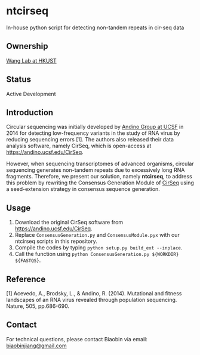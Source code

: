 # ntcirseq
In-house python script for detecting non-tandem repeats in cir-seq data

## Ownership
[Wang Lab at HKUST](http://wang-lab.ust.hk/)

## Status
Active Development

## Introduction
Circular sequencing was initially developed by [Andino Group at UCSF](https://andino.ucsf.edu/) in 2014 for detecting low-frequency variants in the study of RNA virus by reducing sequencing errors [1]. The authors also released their data analysis software, namely CirSeq, which is open-access at https://andino.ucsf.edu/CirSeq.

However, when sequencing transcriptomes of advanced organisms, circular sequencing generates non-tandem repeats due to excessively long RNA fragments. Therefore, we present our solution, namely **ntcirseq**, to address this problem by rewriting the Consensus Generation Module of [CirSeq](https://andino.ucsf.edu/CirSeq) using a seed-extension strategy in consensus sequence generation.

## Usage
1. Download the original CirSeq software from https://andino.ucsf.edu/CirSeq.
2. Replace `ConsensusGeneration.py` and `ConsensusModule.pyx` with our ntcirseq scripts in this repository.
3. Compile the codes by typing `python setup.py build_ext --inplace`.
4. Call the function using `python ConsensusGeneration.py ${WORKDIR} ${FASTQS}`.

## Reference
[1] Acevedo, A., Brodsky, L., & Andino, R. (2014). Mutational and fitness landscapes of an RNA virus revealed through population sequencing. Nature, 505, pp.686-690.

## Contact
For technical questions, please contact Biaobin via email: biaobinjiang@gmail.com
